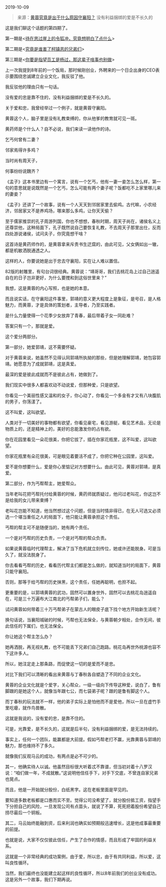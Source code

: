2019-10-09

> 来源：[黄蓉究竟是出于什么原因守襄阳？](http://mp.weixin.qq.com/s?__biz=MzU3NDc5Nzc0NQ==&mid=2247485570&idx=2&sn=09fd51b1e0475f2eef462f85a1d4c87b&chksm=fd2daa5cca5a234a0c4ac3fe505424aec12ad0a5a2333b3d1c0200c094d3feabf2f07b999119&scene=27#wechat_redirect)
> 没有利益捆绑的爱是不长久的

这是我们聊这个话题的第四期了。

  

第一期是<[待在思过崖上的令狐冲，究竟想明白了点什么](http://mp.weixin.qq.com/s?__biz=MzU3NDc5Nzc0NQ==&mid=2247485553&idx=1&sn=5c1cacbdd20601daced5b1b8c0e2f2e7&chksm=fd2daaafca5a23b924dcaa6beed3387985557c4b94c920a1426eca549bcacedb9a0bf1feb5a8&scene=21#wechat_redirect)>

第二期是<[究竟是谁害了柯镇恶的兄弟们](http://mp.weixin.qq.com/s?__biz=MzU3NDc5Nzc0NQ==&mid=2247485559&idx=1&sn=568fad6f77bef19620ee9592eccc5cb3&chksm=fd2daaa9ca5a23bf46bb9c02d8b4b066ff2b729b5229e7dfc268310601832268df74a2033516&scene=21#wechat_redirect)>

第三期是<[你要是指望员工是杨过，那这辈子啥事也别做](http://mp.weixin.qq.com/s?__biz=MzU3NDc5Nzc0NQ==&mid=2247485564&idx=2&sn=76a98c5d338c1d97c36fc965b69a4230&chksm=fd2daaa2ca5a23b447f888a3217eee62aee43856415323389a5a2086c22ed0d8acaeb932278e&scene=21#wechat_redirect)>

  

上一次我提到8年前的一个饭局，那时候刚创业，外聘来的一个日企出身的CEO表示要围绕忠诚建立企业文化，我反驳了他。

  

我反驳他的理由只有一句话。  

  

没有爱的忠是靠不住的，没有利益捆绑的爱是不长久的。

  

关于爱和忠，我曾经举过一个例子，就是黄蓉守襄阳。  

  

黄蓉这个人，脑子里是没有礼教束缚的，你从他爹的教育就可见一斑。  

  

黄药师是个什么人？自不必说，我们来读一读他作的诗。

  

乞丐何曾有二妻？

邻家焉得许多鸡？

当时尚有周天子，

何事纷纷说魏齐？

  

《孟子》这本书里边有一个寓言，说有一个乞丐，他有一妻一妾怎么怎么样，第一句的意思就是说既然是一个乞丐，怎么可能有两个妻子呢？饭都吃不上家里哪儿来的妻妾？

  

《孟子》还讲了一个故事，说有一个人天天到邻居家里去偷鸡。古代嘛，小农经济，邻居家又不是养鸡场，哪来那么多鸡，让你天天偷？

  

至于儒家推崇的孔子周游列国，你也不想想，春秋时期，周天子尚在，诸侯名义上还尊崇他，这种局面下，孔子既然说自己要恢复礼教，不去周天子那里出仕，反而四处游说诸侯，试问夫子，你究竟想干啥？  

  

这首诗是黄药师作的，是黄蓉拿来斥责书生迂腐的，由此可见，父女俩如出一辙，都是机敏洒脱通透之人。  

  

这样的人，你要说她是出于忠去守襄阳，实在让人难以置信。  

  

82版的射雕里，有句台词很经典。黄蓉说：“靖哥哥，我们去桃花岛上过自己逍遥自在的日子岂非更好，为什么要搅和到这俗世里来？”  

  

我想，这是黄蓉的内心写照，也是她的本意。  

  

而且说实话，在守襄阳这件事里，郭靖的意义更大程度上是象征，是号召，是人格魅力，而黄蓉，才是具体的策划者，主导者，乃至实践者。  

  

是什么力量使得一个花季少女放弃了青春，最后带着子女一同赴难？  

  

答案只有一个，那就是爱。  

  

这个爱分两部分。  

  

第一部分，她爱郭靖，这不需要怀疑。

  

对于黄蓉来说，她虽然不见得认同郭靖所执拗的那些，但是她理解郭靖，她包容郭靖。她愿意为了成就郭靖，这是真爱。

  

最深的爱是彼此成就而不是彼此占有，她做到了。  

  

我们现实中很多人都喜欢动不动说爱，但那种爱，只是欲望。  

  

你看见一个美丽性感又温和的女子，你心动了，你看见一个多金有才又有八块腹肌的男子，你荡漾了。

  

这不叫爱，这叫欲望。

  

人类对于一切美好的事物都有欲望，你看见豪宅，看见游艇，看见艺术品，无论是物质上的，还是精神上的，美好的总能激发你的占有欲。

  

你在花园里看见一朵花很美，你把它拔了，插在你家花瓶里，这不叫爱，这叫欲望。

  

你家花瓶里有朵花很美，可是眼见着要活不成了，你把它种在公园里，这叫爱。

  

爱不是你想要什么，爱是你心里惦记对方想要什么。由此可见，黄蓉对郭靖，是真爱。  

  

第二部分，作为丐帮帮主，她爱帮众。  

  

当年老叫花把丐帮托付给黄蓉的时候，黄药师就质疑过，他问过老叫花，你这岂不是给我的女儿带来束缚？  

  

老叫花岂能不知道，他当然想过这个问题，但是当时情非得已，在无人可选又必须选一个堪当重任之人的局面下，他只能让黄蓉承担这个责任。

  

丐帮的帮主可不是随便当的，她有两个责任。  

  

一个是对丐帮的历史负责，一个是对丐帮的帮众负责。

  

如果说黄蓉临时代理帮主，解决了当下危机就立刻传位，她或许还能脱身。可是当久了，就没法脱身了。

  

你去看看丐帮的历史，看看历代帮主们都是怎么做的，就知道当时的局面下，黄蓉只能守襄阳。  

  

否则，那等于给丐帮的历史抹黑，这个责任，任她再聪明，也担不起。  

  

更重要的是，以郭靖黄蓉的武功，固然可以置身世外，固然可以去桃花岛逍遥自在，可是三十万遍布大江南北的丐帮弟子们，能么？  

  

试问黄蓉如何带着三十万丐帮弟子在蒙古人的眼皮子底下找个地方开始新生活呢？  

  

换句话说，当襄阳城破的时候，丐帮也无法保全，与黄蓉朝夕相处，合作无间，彼此信任的下属们，也无法保全。  

  

你让她这个帮主怎么办？

  

她再洒脱，再无视礼教，也不可能丢下兄弟们自己跑路。桃花岛再世外桃源也容不下这许多人。  

  

所以，她注定走上那条路，而促使这一切的是爱而不是忠。

  

对比下我们可以清晰的看出来黄蓉与丁春秋各自塑造了不同的企业文化。

  

黄蓉的企业文化就是个爱字，关心帮众，一级一级向下传导这种爱，说白了，鲁有脚跟的是她这个人，就像当年跟七公，而七袋弟子呢？跟的是鲁有脚这个人。

  

而丁春秋的玩法就不一样，他的弟子实际上是怕他而不是爱他，所以一旦在虚竹手里吃瘪，就作鸟兽散。

  

这就是我说的，没有爱的忠，是靠不住的。

  

可是，光靠爱，是不长久的，这就是后半句，没有利益捆绑的爱，是无法持续的。

  

事实上，任何一个团队，能赢都是大前提。假如丐帮老打不赢，光靠黄蓉与郭靖的魅力，那也维持不了多久。

  

就像我们反观马云的成功，有两点是必不可少的。

  

其一，他确实待人以诚。他虽然目标很大听着忒不靠谱，但当初对着十八罗汉说：“咱们做一年，不成就散。”这说明他信任手下，对手下交底，不曾连自家兄弟也晃点。

  

而且，他是一开始就分股份，白纸黑字。这在老板里面是罕见的。

  

要知道多数老板都是口惠而实不至。觉得公司没希望了，就分股份抵工资，指望手下分担自己的风险，一旦发现公司有点苗头，就说了不算，死死把着股份希望自己捞尽最后一个铜板。

  

其二，马云始终能融到资，后来利润也确实如预期般迅速增长，这是他成事最重要的前提。

  

也就是说，大家不仅仅彼此信任，产生了合作的情感，而且形成了牢固的利益关系。

  

这就是一个非常经典的成功案例，由于爱，所以忠，由于有共同利益，所以爱，这叫良性循环。

  

当然，我们最终也没能建立起这样的良性循环，所以8年前我们的创业没有成功。这是另外一个故事，我们下期再说。

